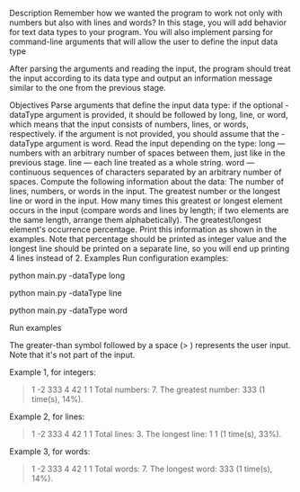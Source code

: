 Description
Remember how we wanted the program to work not only with numbers but also with lines and words? In this stage, you will add behavior for text data types to your program. You will also implement parsing for command-line arguments that will allow the user to define the input data type

After parsing the arguments and reading the input, the program should treat the input according to its data type and output an information message similar to the one from the previous stage.

Objectives
Parse arguments that define the input data type:
if the optional -dataType argument is provided, it should be followed by long, line, or word, which means that the input consists of numbers, lines, or words, respectively.
if the argument is not provided, you should assume that the -dataType argument is word.
Read the input depending on the type:
long — numbers with an arbitrary number of spaces between them, just like in the previous stage.
line — each line treated as a whole string.
word — continuous sequences of characters separated by an arbitrary number of spaces.
Compute the following information about the data:
The number of lines, numbers, or words in the input.
The greatest number or the longest line or word in the input.
How many times this greatest or longest element occurs in the input (compare words and lines by length; if two elements are the same length, arrange them alphabetically).
The greatest/longest element's occurrence percentage.
Print this information as shown in the examples. Note that percentage should be printed as integer value and the longest line should be printed on a separate line, so you will end up printing 4 lines instead of 2.
Examples
Run configuration examples:

python main.py -dataType long

python main.py -dataType line

python main.py -dataType word

Run examples

The greater-than symbol followed by a space (> ) represents the user input. Note that it's not part of the input.

Example 1, for integers:

> 1 -2   333 4
> 42
> 1                 1
Total numbers: 7.
The greatest number: 333 (1 time(s), 14%).

Example 2, for lines:

> 1 -2   333 4
> 42
> 1                 1
Total lines: 3.
The longest line:
1                 1
(1 time(s), 33%).

Example 3, for words:

> 1 -2   333 4
> 42
> 1                 1
Total words: 7.
The longest word: 333 (1 time(s), 14%).